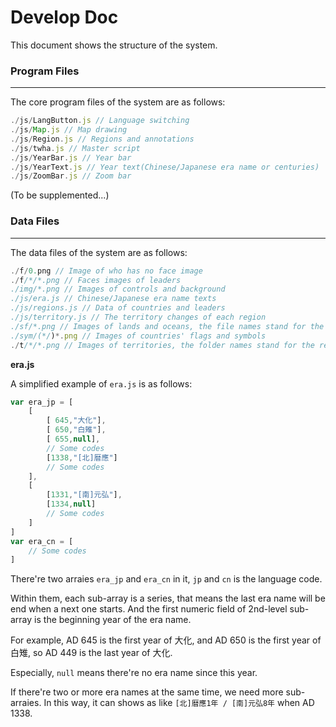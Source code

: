 # Develop Doc

This document shows the structure of the system.

### Program Files
---
The core program files of the system are as follows:

``` javascript
./js/LangButton.js // Language switching
./js/Map.js // Map drawing
./js/Region.js // Regions and annotations
./js/twha.js // Master script
./js/YearBar.js // Year bar
./js/YearText.js // Year text(Chinese/Japanese era name or centuries)
./js/ZoomBar.js // Zoom bar
```

(To be supplemented...)

### Data Files
---
The data files of the system are as follows:

``` javascript
./f/0.png // Image of who has no face image
./f/*/*.png // Faces images of leaders
./img/*.png // Images of controls and background
./js/era.js // Chinese/Japanese era name texts
./js/regions.js // Data of countries and leaders 
./js/territory.js // The territory changes of each region
./sf/*.png // Images of lands and oceans, the file names stand for the region id
./sym/(*/)*.png // Images of countries' flags and symbols
./t/*/*.png // Images of territories, the folder names stand for the region id and the file names stand for the years
```

**era.js**

A simplified example of `era.js` is as follows:

``` javascript
var era_jp = [
	[
		[ 645,"大化"],
		[ 650,"白雉"],
		[ 655,null],
		// Some codes
		[1338,"[北]暦應"]
		// Some codes
	],
	[
		[1331,"[南]元弘"],
		[1334,null]
		// Some codes
	]
]
var era_cn = [
	// Some codes
]
```

There're two arraies `era_jp` and `era_cn` in it, `jp` and `cn` is the language code.

Within them, each sub-array is a series, that means the last era name will be end when a next one starts. And the first numeric field of 2nd-level sub-array is the beginning year of the era name.

For example, AD 645 is the first year of 大化, and AD 650 is the first year of 白雉, so AD 449 is the last year of 大化.

Especially, `null` means there're no era name since this year.

If there're two or more era names at the same time, we need more sub-arraies. In this way, it can shows as like `[北]暦應1年 / [南]元弘8年` when AD 1338.
